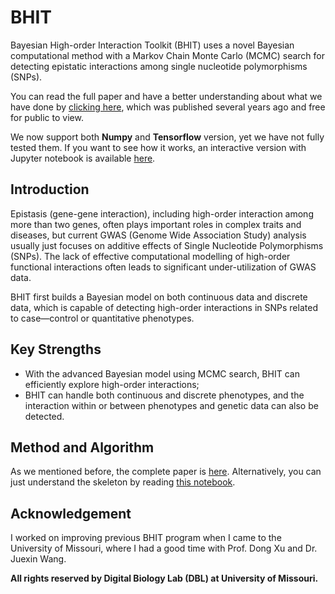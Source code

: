 # BHIT
Bayesian High-order Interaction Toolkit (BHIT) uses a novel Bayesian computational method with a Markov Chain Monte Carlo (MCMC) search for detecting epistatic interactions among single nucleotide polymorphisms (SNPs).

You can read the full paper and have a better understanding about what we have done by [clicking here](https://bmcgenomics.biomedcentral.com/articles/10.1186/s12864-015-2217-6), which was published several years ago and free for public to view.

We now support both **Numpy** and **Tensorflow** version, yet we have not fully tested them. If you want to see how it works, an interactive version with Jupyter notebook is available [here](notebook/).

## Introduction

Epistasis (gene-gene interaction), including high-order interaction among more than two genes, often plays important roles in complex traits and diseases, but current GWAS (Genome Wide Association Study) analysis usually just focuses on additive effects of Single Nucleotide Polymorphisms (SNPs).  The lack of effective computational modelling of high-order functional interactions often leads to significant under-utilization of GWAS data. 

BHIT first builds a Bayesian model on both continuous data and discrete data, which is capable of detecting high-order interactions in SNPs related to case—control or quantitative phenotypes. 

## Key Strengths

-  With the advanced Bayesian model using MCMC search, BHIT can efficiently explore high-order interactions;
-  BHIT can handle both continuous and discrete phenotypes, and the interaction within or between phenotypes and genetic data can also be detected. 

## Method and Algorithm

As we mentioned before, the complete paper is [here](https://bmcgenomics.biomedcentral.com/articles/10.1186/s12864-015-2217-6). Alternatively, you can just understand the skeleton by reading [this notebook](https://nbviewer.jupyter.org/urls/gitee.com/candydog/BHIT/raw/master/notebook/np_bhit.ipynb).

## Acknowledgement

I worked on improving previous BHIT program when I came to the University of Missouri, where I had a good time with Prof. Dong Xu and Dr. Juexin Wang. 

**All rights reserved by Digital Biology Lab (DBL) at University of Missouri.**